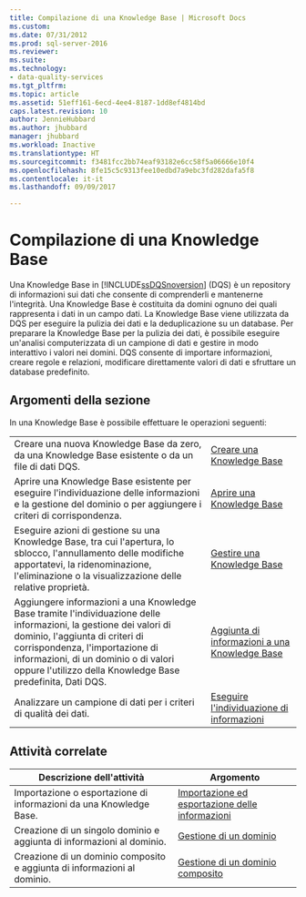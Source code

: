 ```yaml
---
title: Compilazione di una Knowledge Base | Microsoft Docs
ms.custom: 
ms.date: 07/31/2012
ms.prod: sql-server-2016
ms.reviewer: 
ms.suite: 
ms.technology:
- data-quality-services
ms.tgt_pltfrm: 
ms.topic: article
ms.assetid: 51eff161-6ecd-4ee4-8187-1dd8ef4814bd
caps.latest.revision: 10
author: JennieHubbard
ms.author: jhubbard
manager: jhubbard
ms.workload: Inactive
ms.translationtype: HT
ms.sourcegitcommit: f3481fcc2bb74eaf93182e6cc58f5a06666e10f4
ms.openlocfilehash: 8fe15c5c9313fee10edbd7a9ebc3fd282dafa5f8
ms.contentlocale: it-it
ms.lasthandoff: 09/09/2017

---
```

# <a name="building-a-knowledge-base"></a>Compilazione di una Knowledge Base
  Una Knowledge Base in [!INCLUDE[ssDQSnoversion](../includes/ssdqsnoversion-md.md)] (DQS) è un repository di informazioni sui dati che consente di comprenderli e mantenerne l'integrità. Una Knowledge Base è costituita da domini ognuno dei quali rappresenta i dati in un campo dati. La Knowledge Base viene utilizzata da DQS per eseguire la pulizia dei dati e la deduplicazione su un database. Per preparare la Knowledge Base per la pulizia dei dati, è possibile eseguire un'analisi computerizzata di un campione di dati e gestire in modo interattivo i valori nei domini. DQS consente di importare informazioni, creare regole e relazioni, modificare direttamente valori di dati e sfruttare un database predefinito.  
  
## <a name="in-this-section"></a>Argomenti della sezione  
 In una Knowledge Base è possibile effettuare le operazioni seguenti:  
  
|||  
|-|-|  
|Creare una nuova Knowledge Base da zero, da una Knowledge Base esistente o da un file di dati DQS.|[Creare una Knowledge Base](../data-quality-services/create-a-knowledge-base.md)|  
|Aprire una Knowledge Base esistente per eseguire l'individuazione delle informazioni e la gestione del dominio o per aggiungere i criteri di corrispondenza.|[Aprire una Knowledge Base](../data-quality-services/open-a-knowledge-base.md)|  
|Eseguire azioni di gestione su una Knowledge Base, tra cui l'apertura, lo sblocco, l'annullamento delle modifiche apportatevi, la ridenominazione, l'eliminazione o la visualizzazione delle relative proprietà.|[Gestire una Knowledge Base](../data-quality-services/manage-a-knowledge-base.md)|  
|Aggiungere informazioni a una Knowledge Base tramite l'individuazione delle informazioni, la gestione dei valori di dominio, l'aggiunta di criteri di corrispondenza, l'importazione di informazioni, di un dominio o di valori oppure l'utilizzo della Knowledge Base predefinita, Dati DQS.|[Aggiunta di informazioni a una Knowledge Base](../data-quality-services/adding-knowledge-to-a-knowledge-base.md)|  
|Analizzare un campione di dati per i criteri di qualità dei dati.|[Eseguire l'individuazione di informazioni](../data-quality-services/perform-knowledge-discovery.md)|  
  
## <a name="related-tasks"></a>Attività correlate  
  
|Descrizione dell'attività|Argomento|  
|----------------------|-----------|  
|Importazione o esportazione di informazioni da una Knowledge Base.|[Importazione ed esportazione delle informazioni](../data-quality-services/importing-and-exporting-knowledge.md)|  
|Creazione di un singolo dominio e aggiunta di informazioni al dominio.|[Gestione di un dominio](../data-quality-services/managing-a-domain.md)|  
|Creazione di un dominio composito e aggiunta di informazioni al dominio.|[Gestione di un dominio composito](../data-quality-services/managing-a-composite-domain.md)|  
  
  

